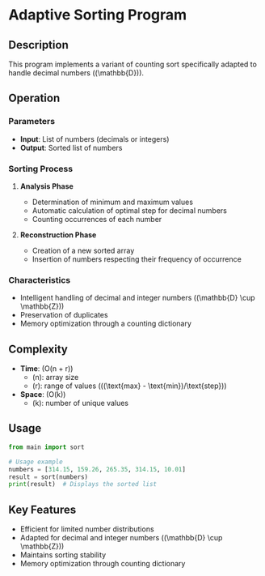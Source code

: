 # Adaptive Sorting Program

## Description
This program implements a variant of counting sort specifically adapted to handle decimal numbers (\(\mathbb{D}\)).

## Operation

### Parameters
- **Input**: List of numbers (decimals or integers)
- **Output**: Sorted list of numbers

### Sorting Process
1. **Analysis Phase**
   - Determination of minimum and maximum values
   - Automatic calculation of optimal step for decimal numbers
   - Counting occurrences of each number

2. **Reconstruction Phase**
   - Creation of a new sorted array
   - Insertion of numbers respecting their frequency of occurrence

### Characteristics
- Intelligent handling of decimal and integer numbers (\(\mathbb{D} \cup \mathbb{Z}\))
- Preservation of duplicates
- Memory optimization through a counting dictionary

## Complexity
- **Time**: \(O(n + r)\)
  - \(n\): array size
  - \(r\): range of values \(((\text{max} - \text{min})/\text{step})\)
- **Space**: \(O(k)\)
  - \(k\): number of unique values

## Usage
```python
from main import sort

# Usage example
numbers = [314.15, 159.26, 265.35, 314.15, 10.01]
result = sort(numbers)
print(result)  # Displays the sorted list
```

## Key Features
- Efficient for limited number distributions
- Adapted for decimal and integer numbers (\(\mathbb{D} \cup \mathbb{Z}\))
- Maintains sorting stability
- Memory optimization through counting dictionary
